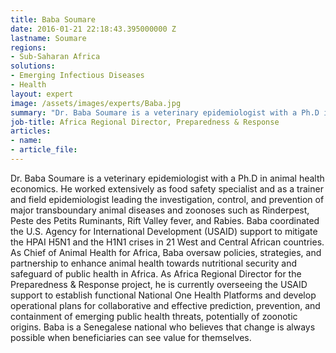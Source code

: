 ```yaml
---
title: Baba Soumare
date: 2016-01-21 22:18:43.395000000 Z
lastname: Soumare
regions:
- Sub-Saharan Africa
solutions:
- Emerging Infectious Diseases
- Health
layout: expert
image: /assets/images/experts/Baba.jpg
summary: "Dr. Baba Soumare is a veterinary epidemiologist with a Ph.D in animal health economics. He worked extensively as food safety specialist and as a trainer and field epidemiologist leading the investigation, control, and prevention of major transboundary animal diseases and zoonoses such as Rinderpest, Peste des Petits Ruminants, Rift Valley fever, and Rabies."
job-title: Africa Regional Director, Preparedness & Response
articles:
- name:
- article_file:
---
```

Dr. Baba Soumare is a veterinary epidemiologist with a Ph.D in animal health economics. He worked extensively as food safety specialist and as a trainer and field epidemiologist leading the investigation, control, and prevention of major transboundary animal diseases and zoonoses such as Rinderpest, Peste des Petits Ruminants, Rift Valley fever, and Rabies. Baba coordinated the U.S. Agency for International Development (USAID) support to mitigate the HPAI H5N1 and the H1N1 crises in 21 West and Central African countries. As Chief of Animal Health for Africa, Baba oversaw policies, strategies, and partnership to enhance animal health towards nutritional security and safeguard of public health in Africa. As Africa Regional Director for the Preparedness & Response project, he is currently overseeing the USAID support to establish functional National One Health Platforms and develop operational plans for collaborative and effective prediction, prevention, and containment of emerging public health threats, potentially of zoonotic origins. Baba is a Senegalese national who believes that change is always possible when beneficiaries can see value for themselves.
